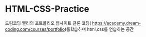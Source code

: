 # HTML-CSS-Practice
드림코딩 엘리의 포트폴리오 웹사이트 클론 코딩( https://academy.dream-coding.com/courses/portfolio)를학습하며 html,css를 연습하는 공간

